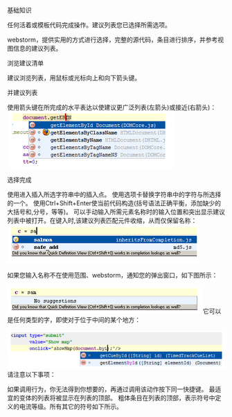 基础知识

任何活着或模板代码完成操作。建议列表您已选择所需选项。

webstorm，提供实用的方式进行选择，完整的源代码，条目进行排序，并参考视图信息的建议列表。

浏览建议清单

建议浏览列表，用鼠标或光标向上和向下箭头键。

并建议列表

使用箭头键在所完成的水平表达以使建议更广泛列表(左箭头)或接近(右箭头)：
![](image/screenshot_1475142489147.png)


选择完成

使用进入插入所选字符串中的插入点。
使用选项卡替换字符串中的字符与所选择的一个。
使用Ctrl+Shift+Enter使当前代码构造(括号语法正确平衡，添加缺少的大括号和,分号，等等)。
可以手动输入所需元素名称时的输入位置和突出显示建议列表中被打开。在键入时,该建议列表匹配元件收缩，从而仅保留名称：
![](image/screenshot_1475142505327.png)

如果您输入名称不在使用范围、webstorm，通知您的弹出窗口，如下图所示：


![](image/screenshot_1475142527949.png)
它可以是任何类型的字，即使对于位于中间的某个地方：

![](image/screenshot_1475142557710.png)
请注意以下事项：

如果调用行为，你无法得到你想要的，再通过调用该动作按下同一快捷键。
最适宜的变体的列表将被显示在列表的顶部。
粗体条目在列表的顶部，表示符号中定义的电流等级。所有其它的符号如下所示。

